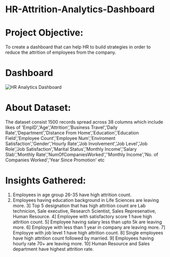 # HR-Attrition-Analytics-Dashboard
# Project Objective:
To create a dashboard that can help HR to build strategies in order to reduce the attrition of employees from the company.

# Dashboard
![HR Analytics Dashboard](https://github.com/user-attachments/assets/a759de15-cd79-42a7-837f-0856e7bca361)


# About Dataset:
The dataset consist 1500 records spread across 38 columns which include likes of 'EmpID','Age','Attrition','Business Travel','Daily Rate','Department','Distance From Home','Education','Education Field','Employee Count','Employee Num','Enviroment Satisfaction','Gender','Hourly Rate','Job Involvement','Job Level','Job Role','Job Satisfaction','Marital Status','Monthly Income','Salary Slab','Monthly Rate','NumOfCompaniesWorked',''Monthly Income','No. of Companies Worked','Year Since Promotion' etc

# Insights Gathered:
1. Employees in age group 26-35 have high attrition count.
2. Employees having education background in Life Sciences are leaving more.
3] Top 5 designation that has high attrition count are Lab technicion, Sale executive, Research Scientist, Sales Represenative, Human Resource.
4] Employee with satisfactory score 1 have high attrition count.
5] Employee having salary less than upto 5k are leaving more.
6] Employye with less than 1 year in company are leaving more.
7] Employye with job level 1 have high attrition count.
8] Single employees have high attrition count followed by married.
9] Employees having hourly rate 70+ are leaving more.
10] Human Resource and Sales department have highest attrition rate.
